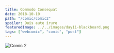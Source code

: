 ```yaml
---
title: Commodo Consequat
date: 2018-10-10
path: "/comic/comic2"
spoiler: Duis aute irure
featuredImage: ../../images/day11-blackboard.png
tags: ["webcomic", "comic", "post"]
---
```


![Comic 2](../../images/day11-blackboard.png)
